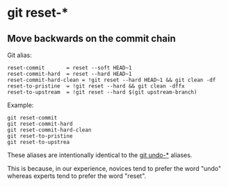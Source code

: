 # git reset-*

## Move backwards on the commit chain

Git alias:

```git
reset-commit       = reset --soft HEAD~1
reset-commit-hard  = reset --hard HEAD~1
reset-commit-hard-clean = !git reset --hard HEAD~1 && git clean -df
reset-to-pristine  = !git reset --hard && git clean -dffx
reset-to-upstream  = !git reset --hard $(git upstream-branch)
```

Example:

```shell
git reset-commit
git reset-commit-hard
git reset-commit-hard-clean
git reset-to-pristine
git reset-to-upstrea
```

These aliases are intentionally identical to the [git undo-*](../git-undo) aliases.

This is because, in our experience, novices tend to prefer the word "undo"
whereas experts tend to prefer the word "reset".

